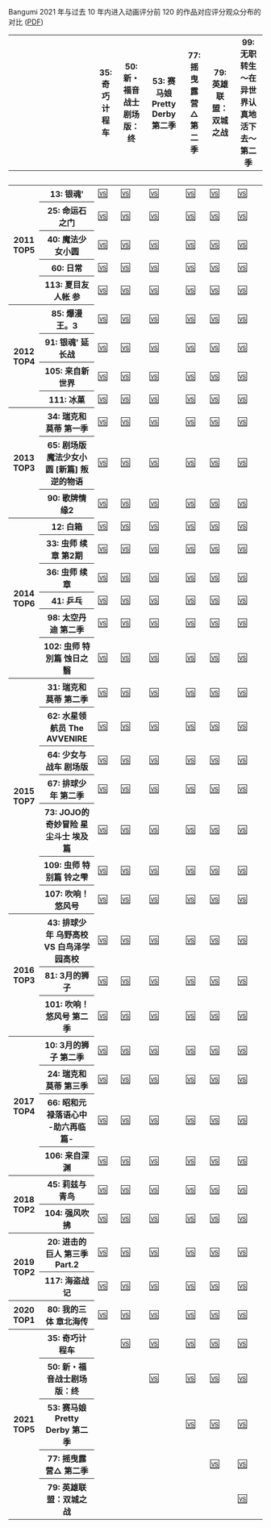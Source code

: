 Bangumi 2021 年与过去 10 年内进入动画评分前 120 的作品对应评分观众分布的对比 ([PDF](2021vs2011~2021.pdf))

<table id="T_f2dbc_">
  <thead>
    <tr>
      <th class="blank" >&nbsp;</th>
      <th class="blank level0" >&nbsp;</th>
      <th class="col_heading level0 col0" >35: 奇巧计程车</th>
      <th class="col_heading level0 col1" >50: 新・福音战士剧场版：终</th>
      <th class="col_heading level0 col2" >53: 赛马娘 Pretty Derby 第二季</th>
      <th class="col_heading level0 col3" >77: 摇曳露营△ 第二季</th>
      <th class="col_heading level0 col4" >79: 英雄联盟：双城之战</th>
      <th class="col_heading level0 col5" >99: 无职转生 ～在异世界认真地活下去～ 第二季</th>
    </tr>
    <tr>
      <th class="index_name level0" ></th>
      <th class="index_name level1" >　</th>
      <th class="blank col0" >&nbsp;</th>
      <th class="blank col1" >&nbsp;</th>
      <th class="blank col2" >&nbsp;</th>
      <th class="blank col3" >&nbsp;</th>
      <th class="blank col4" >&nbsp;</th>
      <th class="blank col5" >&nbsp;</th>
    </tr>
  </thead>
  <tbody>
    <tr>
      <th id="T_f2dbc_level0_row0" class="row_heading level0 row0" rowspan="5">2011 TOP5</th>
      <th id="T_f2dbc_level1_row0" class="row_heading level1 row0" >13: 银魂'</th>
      <td id="T_f2dbc_row0_col0" class="data row0 col0" ><a href='https://bgmtest.github.io/bangumi-ratings-2021/vis/htmls/2021vs2011/2011NO1-035-013-奇巧-vs-银魂.html'>🆚️️</a></td>
      <td id="T_f2dbc_row0_col1" class="data row0 col1" ><a href='https://bgmtest.github.io/bangumi-ratings-2021/vis/htmls/2021vs2011/2011NO1-050-013-新・-vs-银魂.html'>🆚️️</a></td>
      <td id="T_f2dbc_row0_col2" class="data row0 col2" ><a href='https://bgmtest.github.io/bangumi-ratings-2021/vis/htmls/2021vs2011/2011NO1-053-013-赛马-vs-银魂.html'>🆚️️</a></td>
      <td id="T_f2dbc_row0_col3" class="data row0 col3" ><a href='https://bgmtest.github.io/bangumi-ratings-2021/vis/htmls/2021vs2011/2011NO1-077-013-摇曳-vs-银魂.html'>🆚️️</a></td>
      <td id="T_f2dbc_row0_col4" class="data row0 col4" ><a href='https://bgmtest.github.io/bangumi-ratings-2021/vis/htmls/2021vs2011/2011NO1-079-013-英雄-vs-银魂.html'>🆚️️</a></td>
      <td id="T_f2dbc_row0_col5" class="data row0 col5" ><a href='https://bgmtest.github.io/bangumi-ratings-2021/vis/htmls/2021vs2011/2011NO1-099-013-无职-vs-银魂.html'>🆚️️</a></td>
    </tr>
    <tr>
      <th id="T_f2dbc_level1_row1" class="row_heading level1 row1" >25: 命运石之门</th>
      <td id="T_f2dbc_row1_col0" class="data row1 col0" ><a href='https://bgmtest.github.io/bangumi-ratings-2021/vis/htmls/2021vs2011/2011NO2-035-025-奇巧-vs-命运.html'>🆚️️</a></td>
      <td id="T_f2dbc_row1_col1" class="data row1 col1" ><a href='https://bgmtest.github.io/bangumi-ratings-2021/vis/htmls/2021vs2011/2011NO2-050-025-新・-vs-命运.html'>🆚️️</a></td>
      <td id="T_f2dbc_row1_col2" class="data row1 col2" ><a href='https://bgmtest.github.io/bangumi-ratings-2021/vis/htmls/2021vs2011/2011NO2-053-025-赛马-vs-命运.html'>🆚️️</a></td>
      <td id="T_f2dbc_row1_col3" class="data row1 col3" ><a href='https://bgmtest.github.io/bangumi-ratings-2021/vis/htmls/2021vs2011/2011NO2-077-025-摇曳-vs-命运.html'>🆚️️</a></td>
      <td id="T_f2dbc_row1_col4" class="data row1 col4" ><a href='https://bgmtest.github.io/bangumi-ratings-2021/vis/htmls/2021vs2011/2011NO2-079-025-英雄-vs-命运.html'>🆚️️</a></td>
      <td id="T_f2dbc_row1_col5" class="data row1 col5" ><a href='https://bgmtest.github.io/bangumi-ratings-2021/vis/htmls/2021vs2011/2011NO2-099-025-无职-vs-命运.html'>🆚️️</a></td>
    </tr>
    <tr>
      <th id="T_f2dbc_level1_row2" class="row_heading level1 row2" >40: 魔法少女小圆</th>
      <td id="T_f2dbc_row2_col0" class="data row2 col0" ><a href='https://bgmtest.github.io/bangumi-ratings-2021/vis/htmls/2021vs2011/2011NO3-035-040-奇巧-vs-魔法.html'>🆚️️</a></td>
      <td id="T_f2dbc_row2_col1" class="data row2 col1" ><a href='https://bgmtest.github.io/bangumi-ratings-2021/vis/htmls/2021vs2011/2011NO3-050-040-新・-vs-魔法.html'>🆚️️</a></td>
      <td id="T_f2dbc_row2_col2" class="data row2 col2" ><a href='https://bgmtest.github.io/bangumi-ratings-2021/vis/htmls/2021vs2011/2011NO3-053-040-赛马-vs-魔法.html'>🆚️️</a></td>
      <td id="T_f2dbc_row2_col3" class="data row2 col3" ><a href='https://bgmtest.github.io/bangumi-ratings-2021/vis/htmls/2021vs2011/2011NO3-077-040-摇曳-vs-魔法.html'>🆚️️</a></td>
      <td id="T_f2dbc_row2_col4" class="data row2 col4" ><a href='https://bgmtest.github.io/bangumi-ratings-2021/vis/htmls/2021vs2011/2011NO3-079-040-英雄-vs-魔法.html'>🆚️️</a></td>
      <td id="T_f2dbc_row2_col5" class="data row2 col5" ><a href='https://bgmtest.github.io/bangumi-ratings-2021/vis/htmls/2021vs2011/2011NO3-099-040-无职-vs-魔法.html'>🆚️️</a></td>
    </tr>
    <tr>
      <th id="T_f2dbc_level1_row3" class="row_heading level1 row3" >60: 日常</th>
      <td id="T_f2dbc_row3_col0" class="data row3 col0" ><a href='https://bgmtest.github.io/bangumi-ratings-2021/vis/htmls/2021vs2011/2011NO4-035-060-奇巧-vs-日常.html'>🆚️️</a></td>
      <td id="T_f2dbc_row3_col1" class="data row3 col1" ><a href='https://bgmtest.github.io/bangumi-ratings-2021/vis/htmls/2021vs2011/2011NO4-050-060-新・-vs-日常.html'>🆚️️</a></td>
      <td id="T_f2dbc_row3_col2" class="data row3 col2" ><a href='https://bgmtest.github.io/bangumi-ratings-2021/vis/htmls/2021vs2011/2011NO4-053-060-赛马-vs-日常.html'>🆚️️</a></td>
      <td id="T_f2dbc_row3_col3" class="data row3 col3" ><a href='https://bgmtest.github.io/bangumi-ratings-2021/vis/htmls/2021vs2011/2011NO4-077-060-摇曳-vs-日常.html'>🆚️️</a></td>
      <td id="T_f2dbc_row3_col4" class="data row3 col4" ><a href='https://bgmtest.github.io/bangumi-ratings-2021/vis/htmls/2021vs2011/2011NO4-079-060-英雄-vs-日常.html'>🆚️️</a></td>
      <td id="T_f2dbc_row3_col5" class="data row3 col5" ><a href='https://bgmtest.github.io/bangumi-ratings-2021/vis/htmls/2021vs2011/2011NO4-099-060-无职-vs-日常.html'>🆚️️</a></td>
    </tr>
    <tr>
      <th id="T_f2dbc_level1_row4" class="row_heading level1 row4" >113: 夏目友人帐 参</th>
      <td id="T_f2dbc_row4_col0" class="data row4 col0" ><a href='https://bgmtest.github.io/bangumi-ratings-2021/vis/htmls/2021vs2011/2011NO5-035-113-奇巧-vs-夏目.html'>🆚️️</a></td>
      <td id="T_f2dbc_row4_col1" class="data row4 col1" ><a href='https://bgmtest.github.io/bangumi-ratings-2021/vis/htmls/2021vs2011/2011NO5-050-113-新・-vs-夏目.html'>🆚️️</a></td>
      <td id="T_f2dbc_row4_col2" class="data row4 col2" ><a href='https://bgmtest.github.io/bangumi-ratings-2021/vis/htmls/2021vs2011/2011NO5-053-113-赛马-vs-夏目.html'>🆚️️</a></td>
      <td id="T_f2dbc_row4_col3" class="data row4 col3" ><a href='https://bgmtest.github.io/bangumi-ratings-2021/vis/htmls/2021vs2011/2011NO5-077-113-摇曳-vs-夏目.html'>🆚️️</a></td>
      <td id="T_f2dbc_row4_col4" class="data row4 col4" ><a href='https://bgmtest.github.io/bangumi-ratings-2021/vis/htmls/2021vs2011/2011NO5-079-113-英雄-vs-夏目.html'>🆚️️</a></td>
      <td id="T_f2dbc_row4_col5" class="data row4 col5" ><a href='https://bgmtest.github.io/bangumi-ratings-2021/vis/htmls/2021vs2011/2011NO5-099-113-无职-vs-夏目.html'>🆚️️</a></td>
    </tr>
    <tr>
      <th id="T_f2dbc_level0_row5" class="row_heading level0 row5" rowspan="4">2012 TOP4</th>
      <th id="T_f2dbc_level1_row5" class="row_heading level1 row5" >85: 爆漫王。3</th>
      <td id="T_f2dbc_row5_col0" class="data row5 col0" ><a href='https://bgmtest.github.io/bangumi-ratings-2021/vis/htmls/2021vs2012/2012NO1-035-085-奇巧-vs-爆漫.html'>🆚️️</a></td>
      <td id="T_f2dbc_row5_col1" class="data row5 col1" ><a href='https://bgmtest.github.io/bangumi-ratings-2021/vis/htmls/2021vs2012/2012NO1-050-085-新・-vs-爆漫.html'>🆚️️</a></td>
      <td id="T_f2dbc_row5_col2" class="data row5 col2" ><a href='https://bgmtest.github.io/bangumi-ratings-2021/vis/htmls/2021vs2012/2012NO1-053-085-赛马-vs-爆漫.html'>🆚️️</a></td>
      <td id="T_f2dbc_row5_col3" class="data row5 col3" ><a href='https://bgmtest.github.io/bangumi-ratings-2021/vis/htmls/2021vs2012/2012NO1-077-085-摇曳-vs-爆漫.html'>🆚️️</a></td>
      <td id="T_f2dbc_row5_col4" class="data row5 col4" ><a href='https://bgmtest.github.io/bangumi-ratings-2021/vis/htmls/2021vs2012/2012NO1-079-085-英雄-vs-爆漫.html'>🆚️️</a></td>
      <td id="T_f2dbc_row5_col5" class="data row5 col5" ><a href='https://bgmtest.github.io/bangumi-ratings-2021/vis/htmls/2021vs2012/2012NO1-099-085-无职-vs-爆漫.html'>🆚️️</a></td>
    </tr>
    <tr>
      <th id="T_f2dbc_level1_row6" class="row_heading level1 row6" >91: 银魂' 延长战</th>
      <td id="T_f2dbc_row6_col0" class="data row6 col0" ><a href='https://bgmtest.github.io/bangumi-ratings-2021/vis/htmls/2021vs2012/2012NO2-035-091-奇巧-vs-银魂.html'>🆚️️</a></td>
      <td id="T_f2dbc_row6_col1" class="data row6 col1" ><a href='https://bgmtest.github.io/bangumi-ratings-2021/vis/htmls/2021vs2012/2012NO2-050-091-新・-vs-银魂.html'>🆚️️</a></td>
      <td id="T_f2dbc_row6_col2" class="data row6 col2" ><a href='https://bgmtest.github.io/bangumi-ratings-2021/vis/htmls/2021vs2012/2012NO2-053-091-赛马-vs-银魂.html'>🆚️️</a></td>
      <td id="T_f2dbc_row6_col3" class="data row6 col3" ><a href='https://bgmtest.github.io/bangumi-ratings-2021/vis/htmls/2021vs2012/2012NO2-077-091-摇曳-vs-银魂.html'>🆚️️</a></td>
      <td id="T_f2dbc_row6_col4" class="data row6 col4" ><a href='https://bgmtest.github.io/bangumi-ratings-2021/vis/htmls/2021vs2012/2012NO2-079-091-英雄-vs-银魂.html'>🆚️️</a></td>
      <td id="T_f2dbc_row6_col5" class="data row6 col5" ><a href='https://bgmtest.github.io/bangumi-ratings-2021/vis/htmls/2021vs2012/2012NO2-099-091-无职-vs-银魂.html'>🆚️️</a></td>
    </tr>
    <tr>
      <th id="T_f2dbc_level1_row7" class="row_heading level1 row7" >105: 来自新世界</th>
      <td id="T_f2dbc_row7_col0" class="data row7 col0" ><a href='https://bgmtest.github.io/bangumi-ratings-2021/vis/htmls/2021vs2012/2012NO3-035-105-奇巧-vs-来自.html'>🆚️️</a></td>
      <td id="T_f2dbc_row7_col1" class="data row7 col1" ><a href='https://bgmtest.github.io/bangumi-ratings-2021/vis/htmls/2021vs2012/2012NO3-050-105-新・-vs-来自.html'>🆚️️</a></td>
      <td id="T_f2dbc_row7_col2" class="data row7 col2" ><a href='https://bgmtest.github.io/bangumi-ratings-2021/vis/htmls/2021vs2012/2012NO3-053-105-赛马-vs-来自.html'>🆚️️</a></td>
      <td id="T_f2dbc_row7_col3" class="data row7 col3" ><a href='https://bgmtest.github.io/bangumi-ratings-2021/vis/htmls/2021vs2012/2012NO3-077-105-摇曳-vs-来自.html'>🆚️️</a></td>
      <td id="T_f2dbc_row7_col4" class="data row7 col4" ><a href='https://bgmtest.github.io/bangumi-ratings-2021/vis/htmls/2021vs2012/2012NO3-079-105-英雄-vs-来自.html'>🆚️️</a></td>
      <td id="T_f2dbc_row7_col5" class="data row7 col5" ><a href='https://bgmtest.github.io/bangumi-ratings-2021/vis/htmls/2021vs2012/2012NO3-099-105-无职-vs-来自.html'>🆚️️</a></td>
    </tr>
    <tr>
      <th id="T_f2dbc_level1_row8" class="row_heading level1 row8" >111: 冰菓</th>
      <td id="T_f2dbc_row8_col0" class="data row8 col0" ><a href='https://bgmtest.github.io/bangumi-ratings-2021/vis/htmls/2021vs2012/2012NO4-035-111-奇巧-vs-冰菓.html'>🆚️️</a></td>
      <td id="T_f2dbc_row8_col1" class="data row8 col1" ><a href='https://bgmtest.github.io/bangumi-ratings-2021/vis/htmls/2021vs2012/2012NO4-050-111-新・-vs-冰菓.html'>🆚️️</a></td>
      <td id="T_f2dbc_row8_col2" class="data row8 col2" ><a href='https://bgmtest.github.io/bangumi-ratings-2021/vis/htmls/2021vs2012/2012NO4-053-111-赛马-vs-冰菓.html'>🆚️️</a></td>
      <td id="T_f2dbc_row8_col3" class="data row8 col3" ><a href='https://bgmtest.github.io/bangumi-ratings-2021/vis/htmls/2021vs2012/2012NO4-077-111-摇曳-vs-冰菓.html'>🆚️️</a></td>
      <td id="T_f2dbc_row8_col4" class="data row8 col4" ><a href='https://bgmtest.github.io/bangumi-ratings-2021/vis/htmls/2021vs2012/2012NO4-079-111-英雄-vs-冰菓.html'>🆚️️</a></td>
      <td id="T_f2dbc_row8_col5" class="data row8 col5" ><a href='https://bgmtest.github.io/bangumi-ratings-2021/vis/htmls/2021vs2012/2012NO4-099-111-无职-vs-冰菓.html'>🆚️️</a></td>
    </tr>
    <tr>
      <th id="T_f2dbc_level0_row9" class="row_heading level0 row9" rowspan="3">2013 TOP3</th>
      <th id="T_f2dbc_level1_row9" class="row_heading level1 row9" >34: 瑞克和莫蒂 第一季</th>
      <td id="T_f2dbc_row9_col0" class="data row9 col0" ><a href='https://bgmtest.github.io/bangumi-ratings-2021/vis/htmls/2021vs2013/2013NO1-035-034-奇巧-vs-瑞克.html'>🆚️️</a></td>
      <td id="T_f2dbc_row9_col1" class="data row9 col1" ><a href='https://bgmtest.github.io/bangumi-ratings-2021/vis/htmls/2021vs2013/2013NO1-050-034-新・-vs-瑞克.html'>🆚️️</a></td>
      <td id="T_f2dbc_row9_col2" class="data row9 col2" ><a href='https://bgmtest.github.io/bangumi-ratings-2021/vis/htmls/2021vs2013/2013NO1-053-034-赛马-vs-瑞克.html'>🆚️️</a></td>
      <td id="T_f2dbc_row9_col3" class="data row9 col3" ><a href='https://bgmtest.github.io/bangumi-ratings-2021/vis/htmls/2021vs2013/2013NO1-077-034-摇曳-vs-瑞克.html'>🆚️️</a></td>
      <td id="T_f2dbc_row9_col4" class="data row9 col4" ><a href='https://bgmtest.github.io/bangumi-ratings-2021/vis/htmls/2021vs2013/2013NO1-079-034-英雄-vs-瑞克.html'>🆚️️</a></td>
      <td id="T_f2dbc_row9_col5" class="data row9 col5" ><a href='https://bgmtest.github.io/bangumi-ratings-2021/vis/htmls/2021vs2013/2013NO1-099-034-无职-vs-瑞克.html'>🆚️️</a></td>
    </tr>
    <tr>
      <th id="T_f2dbc_level1_row10" class="row_heading level1 row10" >65: 剧场版 魔法少女小圆 [新篇] 叛逆的物语</th>
      <td id="T_f2dbc_row10_col0" class="data row10 col0" ><a href='https://bgmtest.github.io/bangumi-ratings-2021/vis/htmls/2021vs2013/2013NO2-035-065-奇巧-vs-剧场.html'>🆚️️</a></td>
      <td id="T_f2dbc_row10_col1" class="data row10 col1" ><a href='https://bgmtest.github.io/bangumi-ratings-2021/vis/htmls/2021vs2013/2013NO2-050-065-新・-vs-剧场.html'>🆚️️</a></td>
      <td id="T_f2dbc_row10_col2" class="data row10 col2" ><a href='https://bgmtest.github.io/bangumi-ratings-2021/vis/htmls/2021vs2013/2013NO2-053-065-赛马-vs-剧场.html'>🆚️️</a></td>
      <td id="T_f2dbc_row10_col3" class="data row10 col3" ><a href='https://bgmtest.github.io/bangumi-ratings-2021/vis/htmls/2021vs2013/2013NO2-077-065-摇曳-vs-剧场.html'>🆚️️</a></td>
      <td id="T_f2dbc_row10_col4" class="data row10 col4" ><a href='https://bgmtest.github.io/bangumi-ratings-2021/vis/htmls/2021vs2013/2013NO2-079-065-英雄-vs-剧场.html'>🆚️️</a></td>
      <td id="T_f2dbc_row10_col5" class="data row10 col5" ><a href='https://bgmtest.github.io/bangumi-ratings-2021/vis/htmls/2021vs2013/2013NO2-099-065-无职-vs-剧场.html'>🆚️️</a></td>
    </tr>
    <tr>
      <th id="T_f2dbc_level1_row11" class="row_heading level1 row11" >90: 歌牌情缘2</th>
      <td id="T_f2dbc_row11_col0" class="data row11 col0" ><a href='https://bgmtest.github.io/bangumi-ratings-2021/vis/htmls/2021vs2013/2013NO3-035-090-奇巧-vs-歌牌.html'>🆚️️</a></td>
      <td id="T_f2dbc_row11_col1" class="data row11 col1" ><a href='https://bgmtest.github.io/bangumi-ratings-2021/vis/htmls/2021vs2013/2013NO3-050-090-新・-vs-歌牌.html'>🆚️️</a></td>
      <td id="T_f2dbc_row11_col2" class="data row11 col2" ><a href='https://bgmtest.github.io/bangumi-ratings-2021/vis/htmls/2021vs2013/2013NO3-053-090-赛马-vs-歌牌.html'>🆚️️</a></td>
      <td id="T_f2dbc_row11_col3" class="data row11 col3" ><a href='https://bgmtest.github.io/bangumi-ratings-2021/vis/htmls/2021vs2013/2013NO3-077-090-摇曳-vs-歌牌.html'>🆚️️</a></td>
      <td id="T_f2dbc_row11_col4" class="data row11 col4" ><a href='https://bgmtest.github.io/bangumi-ratings-2021/vis/htmls/2021vs2013/2013NO3-079-090-英雄-vs-歌牌.html'>🆚️️</a></td>
      <td id="T_f2dbc_row11_col5" class="data row11 col5" ><a href='https://bgmtest.github.io/bangumi-ratings-2021/vis/htmls/2021vs2013/2013NO3-099-090-无职-vs-歌牌.html'>🆚️️</a></td>
    </tr>
    <tr>
      <th id="T_f2dbc_level0_row12" class="row_heading level0 row12" rowspan="6">2014 TOP6</th>
      <th id="T_f2dbc_level1_row12" class="row_heading level1 row12" >12: 白箱</th>
      <td id="T_f2dbc_row12_col0" class="data row12 col0" ><a href='https://bgmtest.github.io/bangumi-ratings-2021/vis/htmls/2021vs2014/2014NO1-035-012-奇巧-vs-白箱.html'>🆚️️</a></td>
      <td id="T_f2dbc_row12_col1" class="data row12 col1" ><a href='https://bgmtest.github.io/bangumi-ratings-2021/vis/htmls/2021vs2014/2014NO1-050-012-新・-vs-白箱.html'>🆚️️</a></td>
      <td id="T_f2dbc_row12_col2" class="data row12 col2" ><a href='https://bgmtest.github.io/bangumi-ratings-2021/vis/htmls/2021vs2014/2014NO1-053-012-赛马-vs-白箱.html'>🆚️️</a></td>
      <td id="T_f2dbc_row12_col3" class="data row12 col3" ><a href='https://bgmtest.github.io/bangumi-ratings-2021/vis/htmls/2021vs2014/2014NO1-077-012-摇曳-vs-白箱.html'>🆚️️</a></td>
      <td id="T_f2dbc_row12_col4" class="data row12 col4" ><a href='https://bgmtest.github.io/bangumi-ratings-2021/vis/htmls/2021vs2014/2014NO1-079-012-英雄-vs-白箱.html'>🆚️️</a></td>
      <td id="T_f2dbc_row12_col5" class="data row12 col5" ><a href='https://bgmtest.github.io/bangumi-ratings-2021/vis/htmls/2021vs2014/2014NO1-099-012-无职-vs-白箱.html'>🆚️️</a></td>
    </tr>
    <tr>
      <th id="T_f2dbc_level1_row13" class="row_heading level1 row13" >33: 虫师 续章 第2期</th>
      <td id="T_f2dbc_row13_col0" class="data row13 col0" ><a href='https://bgmtest.github.io/bangumi-ratings-2021/vis/htmls/2021vs2014/2014NO2-035-033-奇巧-vs-虫师.html'>🆚️️</a></td>
      <td id="T_f2dbc_row13_col1" class="data row13 col1" ><a href='https://bgmtest.github.io/bangumi-ratings-2021/vis/htmls/2021vs2014/2014NO2-050-033-新・-vs-虫师.html'>🆚️️</a></td>
      <td id="T_f2dbc_row13_col2" class="data row13 col2" ><a href='https://bgmtest.github.io/bangumi-ratings-2021/vis/htmls/2021vs2014/2014NO2-053-033-赛马-vs-虫师.html'>🆚️️</a></td>
      <td id="T_f2dbc_row13_col3" class="data row13 col3" ><a href='https://bgmtest.github.io/bangumi-ratings-2021/vis/htmls/2021vs2014/2014NO2-077-033-摇曳-vs-虫师.html'>🆚️️</a></td>
      <td id="T_f2dbc_row13_col4" class="data row13 col4" ><a href='https://bgmtest.github.io/bangumi-ratings-2021/vis/htmls/2021vs2014/2014NO2-079-033-英雄-vs-虫师.html'>🆚️️</a></td>
      <td id="T_f2dbc_row13_col5" class="data row13 col5" ><a href='https://bgmtest.github.io/bangumi-ratings-2021/vis/htmls/2021vs2014/2014NO2-099-033-无职-vs-虫师.html'>🆚️️</a></td>
    </tr>
    <tr>
      <th id="T_f2dbc_level1_row14" class="row_heading level1 row14" >36: 虫师 续章</th>
      <td id="T_f2dbc_row14_col0" class="data row14 col0" ><a href='https://bgmtest.github.io/bangumi-ratings-2021/vis/htmls/2021vs2014/2014NO3-035-036-奇巧-vs-虫师.html'>🆚️️</a></td>
      <td id="T_f2dbc_row14_col1" class="data row14 col1" ><a href='https://bgmtest.github.io/bangumi-ratings-2021/vis/htmls/2021vs2014/2014NO3-050-036-新・-vs-虫师.html'>🆚️️</a></td>
      <td id="T_f2dbc_row14_col2" class="data row14 col2" ><a href='https://bgmtest.github.io/bangumi-ratings-2021/vis/htmls/2021vs2014/2014NO3-053-036-赛马-vs-虫师.html'>🆚️️</a></td>
      <td id="T_f2dbc_row14_col3" class="data row14 col3" ><a href='https://bgmtest.github.io/bangumi-ratings-2021/vis/htmls/2021vs2014/2014NO3-077-036-摇曳-vs-虫师.html'>🆚️️</a></td>
      <td id="T_f2dbc_row14_col4" class="data row14 col4" ><a href='https://bgmtest.github.io/bangumi-ratings-2021/vis/htmls/2021vs2014/2014NO3-079-036-英雄-vs-虫师.html'>🆚️️</a></td>
      <td id="T_f2dbc_row14_col5" class="data row14 col5" ><a href='https://bgmtest.github.io/bangumi-ratings-2021/vis/htmls/2021vs2014/2014NO3-099-036-无职-vs-虫师.html'>🆚️️</a></td>
    </tr>
    <tr>
      <th id="T_f2dbc_level1_row15" class="row_heading level1 row15" >41: 乒乓</th>
      <td id="T_f2dbc_row15_col0" class="data row15 col0" ><a href='https://bgmtest.github.io/bangumi-ratings-2021/vis/htmls/2021vs2014/2014NO4-035-041-奇巧-vs-乒乓.html'>🆚️️</a></td>
      <td id="T_f2dbc_row15_col1" class="data row15 col1" ><a href='https://bgmtest.github.io/bangumi-ratings-2021/vis/htmls/2021vs2014/2014NO4-050-041-新・-vs-乒乓.html'>🆚️️</a></td>
      <td id="T_f2dbc_row15_col2" class="data row15 col2" ><a href='https://bgmtest.github.io/bangumi-ratings-2021/vis/htmls/2021vs2014/2014NO4-053-041-赛马-vs-乒乓.html'>🆚️️</a></td>
      <td id="T_f2dbc_row15_col3" class="data row15 col3" ><a href='https://bgmtest.github.io/bangumi-ratings-2021/vis/htmls/2021vs2014/2014NO4-077-041-摇曳-vs-乒乓.html'>🆚️️</a></td>
      <td id="T_f2dbc_row15_col4" class="data row15 col4" ><a href='https://bgmtest.github.io/bangumi-ratings-2021/vis/htmls/2021vs2014/2014NO4-079-041-英雄-vs-乒乓.html'>🆚️️</a></td>
      <td id="T_f2dbc_row15_col5" class="data row15 col5" ><a href='https://bgmtest.github.io/bangumi-ratings-2021/vis/htmls/2021vs2014/2014NO4-099-041-无职-vs-乒乓.html'>🆚️️</a></td>
    </tr>
    <tr>
      <th id="T_f2dbc_level1_row16" class="row_heading level1 row16" >98: 太空丹迪 第二季</th>
      <td id="T_f2dbc_row16_col0" class="data row16 col0" ><a href='https://bgmtest.github.io/bangumi-ratings-2021/vis/htmls/2021vs2014/2014NO5-035-098-奇巧-vs-太空.html'>🆚️️</a></td>
      <td id="T_f2dbc_row16_col1" class="data row16 col1" ><a href='https://bgmtest.github.io/bangumi-ratings-2021/vis/htmls/2021vs2014/2014NO5-050-098-新・-vs-太空.html'>🆚️️</a></td>
      <td id="T_f2dbc_row16_col2" class="data row16 col2" ><a href='https://bgmtest.github.io/bangumi-ratings-2021/vis/htmls/2021vs2014/2014NO5-053-098-赛马-vs-太空.html'>🆚️️</a></td>
      <td id="T_f2dbc_row16_col3" class="data row16 col3" ><a href='https://bgmtest.github.io/bangumi-ratings-2021/vis/htmls/2021vs2014/2014NO5-077-098-摇曳-vs-太空.html'>🆚️️</a></td>
      <td id="T_f2dbc_row16_col4" class="data row16 col4" ><a href='https://bgmtest.github.io/bangumi-ratings-2021/vis/htmls/2021vs2014/2014NO5-079-098-英雄-vs-太空.html'>🆚️️</a></td>
      <td id="T_f2dbc_row16_col5" class="data row16 col5" ><a href='https://bgmtest.github.io/bangumi-ratings-2021/vis/htmls/2021vs2014/2014NO5-099-098-无职-vs-太空.html'>🆚️️</a></td>
    </tr>
    <tr>
      <th id="T_f2dbc_level1_row17" class="row_heading level1 row17" >102: 虫师 特別篇 蚀日之翳</th>
      <td id="T_f2dbc_row17_col0" class="data row17 col0" ><a href='https://bgmtest.github.io/bangumi-ratings-2021/vis/htmls/2021vs2014/2014NO6-035-102-奇巧-vs-虫师.html'>🆚️️</a></td>
      <td id="T_f2dbc_row17_col1" class="data row17 col1" ><a href='https://bgmtest.github.io/bangumi-ratings-2021/vis/htmls/2021vs2014/2014NO6-050-102-新・-vs-虫师.html'>🆚️️</a></td>
      <td id="T_f2dbc_row17_col2" class="data row17 col2" ><a href='https://bgmtest.github.io/bangumi-ratings-2021/vis/htmls/2021vs2014/2014NO6-053-102-赛马-vs-虫师.html'>🆚️️</a></td>
      <td id="T_f2dbc_row17_col3" class="data row17 col3" ><a href='https://bgmtest.github.io/bangumi-ratings-2021/vis/htmls/2021vs2014/2014NO6-077-102-摇曳-vs-虫师.html'>🆚️️</a></td>
      <td id="T_f2dbc_row17_col4" class="data row17 col4" ><a href='https://bgmtest.github.io/bangumi-ratings-2021/vis/htmls/2021vs2014/2014NO6-079-102-英雄-vs-虫师.html'>🆚️️</a></td>
      <td id="T_f2dbc_row17_col5" class="data row17 col5" ><a href='https://bgmtest.github.io/bangumi-ratings-2021/vis/htmls/2021vs2014/2014NO6-099-102-无职-vs-虫师.html'>🆚️️</a></td>
    </tr>
    <tr>
      <th id="T_f2dbc_level0_row18" class="row_heading level0 row18" rowspan="7">2015 TOP7</th>
      <th id="T_f2dbc_level1_row18" class="row_heading level1 row18" >31: 瑞克和莫蒂 第二季</th>
      <td id="T_f2dbc_row18_col0" class="data row18 col0" ><a href='https://bgmtest.github.io/bangumi-ratings-2021/vis/htmls/2021vs2015/2015NO1-035-031-奇巧-vs-瑞克.html'>🆚️️</a></td>
      <td id="T_f2dbc_row18_col1" class="data row18 col1" ><a href='https://bgmtest.github.io/bangumi-ratings-2021/vis/htmls/2021vs2015/2015NO1-050-031-新・-vs-瑞克.html'>🆚️️</a></td>
      <td id="T_f2dbc_row18_col2" class="data row18 col2" ><a href='https://bgmtest.github.io/bangumi-ratings-2021/vis/htmls/2021vs2015/2015NO1-053-031-赛马-vs-瑞克.html'>🆚️️</a></td>
      <td id="T_f2dbc_row18_col3" class="data row18 col3" ><a href='https://bgmtest.github.io/bangumi-ratings-2021/vis/htmls/2021vs2015/2015NO1-077-031-摇曳-vs-瑞克.html'>🆚️️</a></td>
      <td id="T_f2dbc_row18_col4" class="data row18 col4" ><a href='https://bgmtest.github.io/bangumi-ratings-2021/vis/htmls/2021vs2015/2015NO1-079-031-英雄-vs-瑞克.html'>🆚️️</a></td>
      <td id="T_f2dbc_row18_col5" class="data row18 col5" ><a href='https://bgmtest.github.io/bangumi-ratings-2021/vis/htmls/2021vs2015/2015NO1-099-031-无职-vs-瑞克.html'>🆚️️</a></td>
    </tr>
    <tr>
      <th id="T_f2dbc_level1_row19" class="row_heading level1 row19" >62: 水星领航员 The AVVENIRE</th>
      <td id="T_f2dbc_row19_col0" class="data row19 col0" ><a href='https://bgmtest.github.io/bangumi-ratings-2021/vis/htmls/2021vs2015/2015NO2-035-062-奇巧-vs-水星.html'>🆚️️</a></td>
      <td id="T_f2dbc_row19_col1" class="data row19 col1" ><a href='https://bgmtest.github.io/bangumi-ratings-2021/vis/htmls/2021vs2015/2015NO2-050-062-新・-vs-水星.html'>🆚️️</a></td>
      <td id="T_f2dbc_row19_col2" class="data row19 col2" ><a href='https://bgmtest.github.io/bangumi-ratings-2021/vis/htmls/2021vs2015/2015NO2-053-062-赛马-vs-水星.html'>🆚️️</a></td>
      <td id="T_f2dbc_row19_col3" class="data row19 col3" ><a href='https://bgmtest.github.io/bangumi-ratings-2021/vis/htmls/2021vs2015/2015NO2-077-062-摇曳-vs-水星.html'>🆚️️</a></td>
      <td id="T_f2dbc_row19_col4" class="data row19 col4" ><a href='https://bgmtest.github.io/bangumi-ratings-2021/vis/htmls/2021vs2015/2015NO2-079-062-英雄-vs-水星.html'>🆚️️</a></td>
      <td id="T_f2dbc_row19_col5" class="data row19 col5" ><a href='https://bgmtest.github.io/bangumi-ratings-2021/vis/htmls/2021vs2015/2015NO2-099-062-无职-vs-水星.html'>🆚️️</a></td>
    </tr>
    <tr>
      <th id="T_f2dbc_level1_row20" class="row_heading level1 row20" >64: 少女与战车 剧场版</th>
      <td id="T_f2dbc_row20_col0" class="data row20 col0" ><a href='https://bgmtest.github.io/bangumi-ratings-2021/vis/htmls/2021vs2015/2015NO3-035-064-奇巧-vs-少女.html'>🆚️️</a></td>
      <td id="T_f2dbc_row20_col1" class="data row20 col1" ><a href='https://bgmtest.github.io/bangumi-ratings-2021/vis/htmls/2021vs2015/2015NO3-050-064-新・-vs-少女.html'>🆚️️</a></td>
      <td id="T_f2dbc_row20_col2" class="data row20 col2" ><a href='https://bgmtest.github.io/bangumi-ratings-2021/vis/htmls/2021vs2015/2015NO3-053-064-赛马-vs-少女.html'>🆚️️</a></td>
      <td id="T_f2dbc_row20_col3" class="data row20 col3" ><a href='https://bgmtest.github.io/bangumi-ratings-2021/vis/htmls/2021vs2015/2015NO3-077-064-摇曳-vs-少女.html'>🆚️️</a></td>
      <td id="T_f2dbc_row20_col4" class="data row20 col4" ><a href='https://bgmtest.github.io/bangumi-ratings-2021/vis/htmls/2021vs2015/2015NO3-079-064-英雄-vs-少女.html'>🆚️️</a></td>
      <td id="T_f2dbc_row20_col5" class="data row20 col5" ><a href='https://bgmtest.github.io/bangumi-ratings-2021/vis/htmls/2021vs2015/2015NO3-099-064-无职-vs-少女.html'>🆚️️</a></td>
    </tr>
    <tr>
      <th id="T_f2dbc_level1_row21" class="row_heading level1 row21" >67: 排球少年 第二季</th>
      <td id="T_f2dbc_row21_col0" class="data row21 col0" ><a href='https://bgmtest.github.io/bangumi-ratings-2021/vis/htmls/2021vs2015/2015NO4-035-067-奇巧-vs-排球.html'>🆚️️</a></td>
      <td id="T_f2dbc_row21_col1" class="data row21 col1" ><a href='https://bgmtest.github.io/bangumi-ratings-2021/vis/htmls/2021vs2015/2015NO4-050-067-新・-vs-排球.html'>🆚️️</a></td>
      <td id="T_f2dbc_row21_col2" class="data row21 col2" ><a href='https://bgmtest.github.io/bangumi-ratings-2021/vis/htmls/2021vs2015/2015NO4-053-067-赛马-vs-排球.html'>🆚️️</a></td>
      <td id="T_f2dbc_row21_col3" class="data row21 col3" ><a href='https://bgmtest.github.io/bangumi-ratings-2021/vis/htmls/2021vs2015/2015NO4-077-067-摇曳-vs-排球.html'>🆚️️</a></td>
      <td id="T_f2dbc_row21_col4" class="data row21 col4" ><a href='https://bgmtest.github.io/bangumi-ratings-2021/vis/htmls/2021vs2015/2015NO4-079-067-英雄-vs-排球.html'>🆚️️</a></td>
      <td id="T_f2dbc_row21_col5" class="data row21 col5" ><a href='https://bgmtest.github.io/bangumi-ratings-2021/vis/htmls/2021vs2015/2015NO4-099-067-无职-vs-排球.html'>🆚️️</a></td>
    </tr>
    <tr>
      <th id="T_f2dbc_level1_row22" class="row_heading level1 row22" >73: JOJO的奇妙冒险 星尘斗士 埃及篇</th>
      <td id="T_f2dbc_row22_col0" class="data row22 col0" ><a href='https://bgmtest.github.io/bangumi-ratings-2021/vis/htmls/2021vs2015/2015NO5-035-073-奇巧-vs-JO.html'>🆚️️</a></td>
      <td id="T_f2dbc_row22_col1" class="data row22 col1" ><a href='https://bgmtest.github.io/bangumi-ratings-2021/vis/htmls/2021vs2015/2015NO5-050-073-新・-vs-JO.html'>🆚️️</a></td>
      <td id="T_f2dbc_row22_col2" class="data row22 col2" ><a href='https://bgmtest.github.io/bangumi-ratings-2021/vis/htmls/2021vs2015/2015NO5-053-073-赛马-vs-JO.html'>🆚️️</a></td>
      <td id="T_f2dbc_row22_col3" class="data row22 col3" ><a href='https://bgmtest.github.io/bangumi-ratings-2021/vis/htmls/2021vs2015/2015NO5-077-073-摇曳-vs-JO.html'>🆚️️</a></td>
      <td id="T_f2dbc_row22_col4" class="data row22 col4" ><a href='https://bgmtest.github.io/bangumi-ratings-2021/vis/htmls/2021vs2015/2015NO5-079-073-英雄-vs-JO.html'>🆚️️</a></td>
      <td id="T_f2dbc_row22_col5" class="data row22 col5" ><a href='https://bgmtest.github.io/bangumi-ratings-2021/vis/htmls/2021vs2015/2015NO5-099-073-无职-vs-JO.html'>🆚️️</a></td>
    </tr>
    <tr>
      <th id="T_f2dbc_level1_row23" class="row_heading level1 row23" >109: 虫师 特别篇 铃之雫</th>
      <td id="T_f2dbc_row23_col0" class="data row23 col0" ><a href='https://bgmtest.github.io/bangumi-ratings-2021/vis/htmls/2021vs2015/2015NO6-035-109-奇巧-vs-虫师.html'>🆚️️</a></td>
      <td id="T_f2dbc_row23_col1" class="data row23 col1" ><a href='https://bgmtest.github.io/bangumi-ratings-2021/vis/htmls/2021vs2015/2015NO6-050-109-新・-vs-虫师.html'>🆚️️</a></td>
      <td id="T_f2dbc_row23_col2" class="data row23 col2" ><a href='https://bgmtest.github.io/bangumi-ratings-2021/vis/htmls/2021vs2015/2015NO6-053-109-赛马-vs-虫师.html'>🆚️️</a></td>
      <td id="T_f2dbc_row23_col3" class="data row23 col3" ><a href='https://bgmtest.github.io/bangumi-ratings-2021/vis/htmls/2021vs2015/2015NO6-077-109-摇曳-vs-虫师.html'>🆚️️</a></td>
      <td id="T_f2dbc_row23_col4" class="data row23 col4" ><a href='https://bgmtest.github.io/bangumi-ratings-2021/vis/htmls/2021vs2015/2015NO6-079-109-英雄-vs-虫师.html'>🆚️️</a></td>
      <td id="T_f2dbc_row23_col5" class="data row23 col5" ><a href='https://bgmtest.github.io/bangumi-ratings-2021/vis/htmls/2021vs2015/2015NO6-099-109-无职-vs-虫师.html'>🆚️️</a></td>
    </tr>
    <tr>
      <th id="T_f2dbc_level1_row24" class="row_heading level1 row24" >107: 吹响！悠风号</th>
      <td id="T_f2dbc_row24_col0" class="data row24 col0" ><a href='https://bgmtest.github.io/bangumi-ratings-2021/vis/htmls/2021vs2015/2015NO7-035-107-奇巧-vs-吹响.html'>🆚️️</a></td>
      <td id="T_f2dbc_row24_col1" class="data row24 col1" ><a href='https://bgmtest.github.io/bangumi-ratings-2021/vis/htmls/2021vs2015/2015NO7-050-107-新・-vs-吹响.html'>🆚️️</a></td>
      <td id="T_f2dbc_row24_col2" class="data row24 col2" ><a href='https://bgmtest.github.io/bangumi-ratings-2021/vis/htmls/2021vs2015/2015NO7-053-107-赛马-vs-吹响.html'>🆚️️</a></td>
      <td id="T_f2dbc_row24_col3" class="data row24 col3" ><a href='https://bgmtest.github.io/bangumi-ratings-2021/vis/htmls/2021vs2015/2015NO7-077-107-摇曳-vs-吹响.html'>🆚️️</a></td>
      <td id="T_f2dbc_row24_col4" class="data row24 col4" ><a href='https://bgmtest.github.io/bangumi-ratings-2021/vis/htmls/2021vs2015/2015NO7-079-107-英雄-vs-吹响.html'>🆚️️</a></td>
      <td id="T_f2dbc_row24_col5" class="data row24 col5" ><a href='https://bgmtest.github.io/bangumi-ratings-2021/vis/htmls/2021vs2015/2015NO7-099-107-无职-vs-吹响.html'>🆚️️</a></td>
    </tr>
    <tr>
      <th id="T_f2dbc_level0_row25" class="row_heading level0 row25" rowspan="3">2016 TOP3</th>
      <th id="T_f2dbc_level1_row25" class="row_heading level1 row25" >43: 排球少年 乌野高校 VS 白鸟泽学园高校</th>
      <td id="T_f2dbc_row25_col0" class="data row25 col0" ><a href='https://bgmtest.github.io/bangumi-ratings-2021/vis/htmls/2021vs2016/2016NO1-035-043-奇巧-vs-排球.html'>🆚️️</a></td>
      <td id="T_f2dbc_row25_col1" class="data row25 col1" ><a href='https://bgmtest.github.io/bangumi-ratings-2021/vis/htmls/2021vs2016/2016NO1-050-043-新・-vs-排球.html'>🆚️️</a></td>
      <td id="T_f2dbc_row25_col2" class="data row25 col2" ><a href='https://bgmtest.github.io/bangumi-ratings-2021/vis/htmls/2021vs2016/2016NO1-053-043-赛马-vs-排球.html'>🆚️️</a></td>
      <td id="T_f2dbc_row25_col3" class="data row25 col3" ><a href='https://bgmtest.github.io/bangumi-ratings-2021/vis/htmls/2021vs2016/2016NO1-077-043-摇曳-vs-排球.html'>🆚️️</a></td>
      <td id="T_f2dbc_row25_col4" class="data row25 col4" ><a href='https://bgmtest.github.io/bangumi-ratings-2021/vis/htmls/2021vs2016/2016NO1-079-043-英雄-vs-排球.html'>🆚️️</a></td>
      <td id="T_f2dbc_row25_col5" class="data row25 col5" ><a href='https://bgmtest.github.io/bangumi-ratings-2021/vis/htmls/2021vs2016/2016NO1-099-043-无职-vs-排球.html'>🆚️️</a></td>
    </tr>
    <tr>
      <th id="T_f2dbc_level1_row26" class="row_heading level1 row26" >81: 3月的狮子</th>
      <td id="T_f2dbc_row26_col0" class="data row26 col0" ><a href='https://bgmtest.github.io/bangumi-ratings-2021/vis/htmls/2021vs2016/2016NO2-035-081-奇巧-vs-3月.html'>🆚️️</a></td>
      <td id="T_f2dbc_row26_col1" class="data row26 col1" ><a href='https://bgmtest.github.io/bangumi-ratings-2021/vis/htmls/2021vs2016/2016NO2-050-081-新・-vs-3月.html'>🆚️️</a></td>
      <td id="T_f2dbc_row26_col2" class="data row26 col2" ><a href='https://bgmtest.github.io/bangumi-ratings-2021/vis/htmls/2021vs2016/2016NO2-053-081-赛马-vs-3月.html'>🆚️️</a></td>
      <td id="T_f2dbc_row26_col3" class="data row26 col3" ><a href='https://bgmtest.github.io/bangumi-ratings-2021/vis/htmls/2021vs2016/2016NO2-077-081-摇曳-vs-3月.html'>🆚️️</a></td>
      <td id="T_f2dbc_row26_col4" class="data row26 col4" ><a href='https://bgmtest.github.io/bangumi-ratings-2021/vis/htmls/2021vs2016/2016NO2-079-081-英雄-vs-3月.html'>🆚️️</a></td>
      <td id="T_f2dbc_row26_col5" class="data row26 col5" ><a href='https://bgmtest.github.io/bangumi-ratings-2021/vis/htmls/2021vs2016/2016NO2-099-081-无职-vs-3月.html'>🆚️️</a></td>
    </tr>
    <tr>
      <th id="T_f2dbc_level1_row27" class="row_heading level1 row27" >101: 吹响！悠风号 第二季</th>
      <td id="T_f2dbc_row27_col0" class="data row27 col0" ><a href='https://bgmtest.github.io/bangumi-ratings-2021/vis/htmls/2021vs2016/2016NO3-035-101-奇巧-vs-吹响.html'>🆚️️</a></td>
      <td id="T_f2dbc_row27_col1" class="data row27 col1" ><a href='https://bgmtest.github.io/bangumi-ratings-2021/vis/htmls/2021vs2016/2016NO3-050-101-新・-vs-吹响.html'>🆚️️</a></td>
      <td id="T_f2dbc_row27_col2" class="data row27 col2" ><a href='https://bgmtest.github.io/bangumi-ratings-2021/vis/htmls/2021vs2016/2016NO3-053-101-赛马-vs-吹响.html'>🆚️️</a></td>
      <td id="T_f2dbc_row27_col3" class="data row27 col3" ><a href='https://bgmtest.github.io/bangumi-ratings-2021/vis/htmls/2021vs2016/2016NO3-077-101-摇曳-vs-吹响.html'>🆚️️</a></td>
      <td id="T_f2dbc_row27_col4" class="data row27 col4" ><a href='https://bgmtest.github.io/bangumi-ratings-2021/vis/htmls/2021vs2016/2016NO3-079-101-英雄-vs-吹响.html'>🆚️️</a></td>
      <td id="T_f2dbc_row27_col5" class="data row27 col5" ><a href='https://bgmtest.github.io/bangumi-ratings-2021/vis/htmls/2021vs2016/2016NO3-099-101-无职-vs-吹响.html'>🆚️️</a></td>
    </tr>
    <tr>
      <th id="T_f2dbc_level0_row28" class="row_heading level0 row28" rowspan="4">2017 TOP4</th>
      <th id="T_f2dbc_level1_row28" class="row_heading level1 row28" >10: 3月的狮子 第二季</th>
      <td id="T_f2dbc_row28_col0" class="data row28 col0" ><a href='https://bgmtest.github.io/bangumi-ratings-2021/vis/htmls/2021vs2017/2017NO1-035-010-奇巧-vs-3月.html'>🆚️️</a></td>
      <td id="T_f2dbc_row28_col1" class="data row28 col1" ><a href='https://bgmtest.github.io/bangumi-ratings-2021/vis/htmls/2021vs2017/2017NO1-050-010-新・-vs-3月.html'>🆚️️</a></td>
      <td id="T_f2dbc_row28_col2" class="data row28 col2" ><a href='https://bgmtest.github.io/bangumi-ratings-2021/vis/htmls/2021vs2017/2017NO1-053-010-赛马-vs-3月.html'>🆚️️</a></td>
      <td id="T_f2dbc_row28_col3" class="data row28 col3" ><a href='https://bgmtest.github.io/bangumi-ratings-2021/vis/htmls/2021vs2017/2017NO1-077-010-摇曳-vs-3月.html'>🆚️️</a></td>
      <td id="T_f2dbc_row28_col4" class="data row28 col4" ><a href='https://bgmtest.github.io/bangumi-ratings-2021/vis/htmls/2021vs2017/2017NO1-079-010-英雄-vs-3月.html'>🆚️️</a></td>
      <td id="T_f2dbc_row28_col5" class="data row28 col5" ><a href='https://bgmtest.github.io/bangumi-ratings-2021/vis/htmls/2021vs2017/2017NO1-099-010-无职-vs-3月.html'>🆚️️</a></td>
    </tr>
    <tr>
      <th id="T_f2dbc_level1_row29" class="row_heading level1 row29" >24: 瑞克和莫蒂 第三季</th>
      <td id="T_f2dbc_row29_col0" class="data row29 col0" ><a href='https://bgmtest.github.io/bangumi-ratings-2021/vis/htmls/2021vs2017/2017NO2-035-024-奇巧-vs-瑞克.html'>🆚️️</a></td>
      <td id="T_f2dbc_row29_col1" class="data row29 col1" ><a href='https://bgmtest.github.io/bangumi-ratings-2021/vis/htmls/2021vs2017/2017NO2-050-024-新・-vs-瑞克.html'>🆚️️</a></td>
      <td id="T_f2dbc_row29_col2" class="data row29 col2" ><a href='https://bgmtest.github.io/bangumi-ratings-2021/vis/htmls/2021vs2017/2017NO2-053-024-赛马-vs-瑞克.html'>🆚️️</a></td>
      <td id="T_f2dbc_row29_col3" class="data row29 col3" ><a href='https://bgmtest.github.io/bangumi-ratings-2021/vis/htmls/2021vs2017/2017NO2-077-024-摇曳-vs-瑞克.html'>🆚️️</a></td>
      <td id="T_f2dbc_row29_col4" class="data row29 col4" ><a href='https://bgmtest.github.io/bangumi-ratings-2021/vis/htmls/2021vs2017/2017NO2-079-024-英雄-vs-瑞克.html'>🆚️️</a></td>
      <td id="T_f2dbc_row29_col5" class="data row29 col5" ><a href='https://bgmtest.github.io/bangumi-ratings-2021/vis/htmls/2021vs2017/2017NO2-099-024-无职-vs-瑞克.html'>🆚️️</a></td>
    </tr>
    <tr>
      <th id="T_f2dbc_level1_row30" class="row_heading level1 row30" >66: 昭和元禄落语心中 -助六再临篇-</th>
      <td id="T_f2dbc_row30_col0" class="data row30 col0" ><a href='https://bgmtest.github.io/bangumi-ratings-2021/vis/htmls/2021vs2017/2017NO3-035-066-奇巧-vs-昭和.html'>🆚️️</a></td>
      <td id="T_f2dbc_row30_col1" class="data row30 col1" ><a href='https://bgmtest.github.io/bangumi-ratings-2021/vis/htmls/2021vs2017/2017NO3-050-066-新・-vs-昭和.html'>🆚️️</a></td>
      <td id="T_f2dbc_row30_col2" class="data row30 col2" ><a href='https://bgmtest.github.io/bangumi-ratings-2021/vis/htmls/2021vs2017/2017NO3-053-066-赛马-vs-昭和.html'>🆚️️</a></td>
      <td id="T_f2dbc_row30_col3" class="data row30 col3" ><a href='https://bgmtest.github.io/bangumi-ratings-2021/vis/htmls/2021vs2017/2017NO3-077-066-摇曳-vs-昭和.html'>🆚️️</a></td>
      <td id="T_f2dbc_row30_col4" class="data row30 col4" ><a href='https://bgmtest.github.io/bangumi-ratings-2021/vis/htmls/2021vs2017/2017NO3-079-066-英雄-vs-昭和.html'>🆚️️</a></td>
      <td id="T_f2dbc_row30_col5" class="data row30 col5" ><a href='https://bgmtest.github.io/bangumi-ratings-2021/vis/htmls/2021vs2017/2017NO3-099-066-无职-vs-昭和.html'>🆚️️</a></td>
    </tr>
    <tr>
      <th id="T_f2dbc_level1_row31" class="row_heading level1 row31" >106: 来自深渊</th>
      <td id="T_f2dbc_row31_col0" class="data row31 col0" ><a href='https://bgmtest.github.io/bangumi-ratings-2021/vis/htmls/2021vs2017/2017NO4-035-106-奇巧-vs-来自.html'>🆚️️</a></td>
      <td id="T_f2dbc_row31_col1" class="data row31 col1" ><a href='https://bgmtest.github.io/bangumi-ratings-2021/vis/htmls/2021vs2017/2017NO4-050-106-新・-vs-来自.html'>🆚️️</a></td>
      <td id="T_f2dbc_row31_col2" class="data row31 col2" ><a href='https://bgmtest.github.io/bangumi-ratings-2021/vis/htmls/2021vs2017/2017NO4-053-106-赛马-vs-来自.html'>🆚️️</a></td>
      <td id="T_f2dbc_row31_col3" class="data row31 col3" ><a href='https://bgmtest.github.io/bangumi-ratings-2021/vis/htmls/2021vs2017/2017NO4-077-106-摇曳-vs-来自.html'>🆚️️</a></td>
      <td id="T_f2dbc_row31_col4" class="data row31 col4" ><a href='https://bgmtest.github.io/bangumi-ratings-2021/vis/htmls/2021vs2017/2017NO4-079-106-英雄-vs-来自.html'>🆚️️</a></td>
      <td id="T_f2dbc_row31_col5" class="data row31 col5" ><a href='https://bgmtest.github.io/bangumi-ratings-2021/vis/htmls/2021vs2017/2017NO4-099-106-无职-vs-来自.html'>🆚️️</a></td>
    </tr>
    <tr>
      <th id="T_f2dbc_level0_row32" class="row_heading level0 row32" rowspan="2">2018 TOP2</th>
      <th id="T_f2dbc_level1_row32" class="row_heading level1 row32" >45: 莉兹与青鸟</th>
      <td id="T_f2dbc_row32_col0" class="data row32 col0" ><a href='https://bgmtest.github.io/bangumi-ratings-2021/vis/htmls/2021vs2018/2018NO1-035-045-奇巧-vs-莉兹.html'>🆚️️</a></td>
      <td id="T_f2dbc_row32_col1" class="data row32 col1" ><a href='https://bgmtest.github.io/bangumi-ratings-2021/vis/htmls/2021vs2018/2018NO1-050-045-新・-vs-莉兹.html'>🆚️️</a></td>
      <td id="T_f2dbc_row32_col2" class="data row32 col2" ><a href='https://bgmtest.github.io/bangumi-ratings-2021/vis/htmls/2021vs2018/2018NO1-053-045-赛马-vs-莉兹.html'>🆚️️</a></td>
      <td id="T_f2dbc_row32_col3" class="data row32 col3" ><a href='https://bgmtest.github.io/bangumi-ratings-2021/vis/htmls/2021vs2018/2018NO1-077-045-摇曳-vs-莉兹.html'>🆚️️</a></td>
      <td id="T_f2dbc_row32_col4" class="data row32 col4" ><a href='https://bgmtest.github.io/bangumi-ratings-2021/vis/htmls/2021vs2018/2018NO1-079-045-英雄-vs-莉兹.html'>🆚️️</a></td>
      <td id="T_f2dbc_row32_col5" class="data row32 col5" ><a href='https://bgmtest.github.io/bangumi-ratings-2021/vis/htmls/2021vs2018/2018NO1-099-045-无职-vs-莉兹.html'>🆚️️</a></td>
    </tr>
    <tr>
      <th id="T_f2dbc_level1_row33" class="row_heading level1 row33" >104: 强风吹拂</th>
      <td id="T_f2dbc_row33_col0" class="data row33 col0" ><a href='https://bgmtest.github.io/bangumi-ratings-2021/vis/htmls/2021vs2018/2018NO2-035-104-奇巧-vs-强风.html'>🆚️️</a></td>
      <td id="T_f2dbc_row33_col1" class="data row33 col1" ><a href='https://bgmtest.github.io/bangumi-ratings-2021/vis/htmls/2021vs2018/2018NO2-050-104-新・-vs-强风.html'>🆚️️</a></td>
      <td id="T_f2dbc_row33_col2" class="data row33 col2" ><a href='https://bgmtest.github.io/bangumi-ratings-2021/vis/htmls/2021vs2018/2018NO2-053-104-赛马-vs-强风.html'>🆚️️</a></td>
      <td id="T_f2dbc_row33_col3" class="data row33 col3" ><a href='https://bgmtest.github.io/bangumi-ratings-2021/vis/htmls/2021vs2018/2018NO2-077-104-摇曳-vs-强风.html'>🆚️️</a></td>
      <td id="T_f2dbc_row33_col4" class="data row33 col4" ><a href='https://bgmtest.github.io/bangumi-ratings-2021/vis/htmls/2021vs2018/2018NO2-079-104-英雄-vs-强风.html'>🆚️️</a></td>
      <td id="T_f2dbc_row33_col5" class="data row33 col5" ><a href='https://bgmtest.github.io/bangumi-ratings-2021/vis/htmls/2021vs2018/2018NO2-099-104-无职-vs-强风.html'>🆚️️</a></td>
    </tr>
    <tr>
      <th id="T_f2dbc_level0_row34" class="row_heading level0 row34" rowspan="2">2019 TOP2</th>
      <th id="T_f2dbc_level1_row34" class="row_heading level1 row34" >20: 进击的巨人 第三季 Part.2</th>
      <td id="T_f2dbc_row34_col0" class="data row34 col0" ><a href='https://bgmtest.github.io/bangumi-ratings-2021/vis/htmls/2021vs2019/2019NO1-035-020-奇巧-vs-进击.html'>🆚️️</a></td>
      <td id="T_f2dbc_row34_col1" class="data row34 col1" ><a href='https://bgmtest.github.io/bangumi-ratings-2021/vis/htmls/2021vs2019/2019NO1-050-020-新・-vs-进击.html'>🆚️️</a></td>
      <td id="T_f2dbc_row34_col2" class="data row34 col2" ><a href='https://bgmtest.github.io/bangumi-ratings-2021/vis/htmls/2021vs2019/2019NO1-053-020-赛马-vs-进击.html'>🆚️️</a></td>
      <td id="T_f2dbc_row34_col3" class="data row34 col3" ><a href='https://bgmtest.github.io/bangumi-ratings-2021/vis/htmls/2021vs2019/2019NO1-077-020-摇曳-vs-进击.html'>🆚️️</a></td>
      <td id="T_f2dbc_row34_col4" class="data row34 col4" ><a href='https://bgmtest.github.io/bangumi-ratings-2021/vis/htmls/2021vs2019/2019NO1-079-020-英雄-vs-进击.html'>🆚️️</a></td>
      <td id="T_f2dbc_row34_col5" class="data row34 col5" ><a href='https://bgmtest.github.io/bangumi-ratings-2021/vis/htmls/2021vs2019/2019NO1-099-020-无职-vs-进击.html'>🆚️️</a></td>
    </tr>
    <tr>
      <th id="T_f2dbc_level1_row35" class="row_heading level1 row35" >117: 海盗战记</th>
      <td id="T_f2dbc_row35_col0" class="data row35 col0" ><a href='https://bgmtest.github.io/bangumi-ratings-2021/vis/htmls/2021vs2019/2019NO2-035-117-奇巧-vs-海盗.html'>🆚️️</a></td>
      <td id="T_f2dbc_row35_col1" class="data row35 col1" ><a href='https://bgmtest.github.io/bangumi-ratings-2021/vis/htmls/2021vs2019/2019NO2-050-117-新・-vs-海盗.html'>🆚️️</a></td>
      <td id="T_f2dbc_row35_col2" class="data row35 col2" ><a href='https://bgmtest.github.io/bangumi-ratings-2021/vis/htmls/2021vs2019/2019NO2-053-117-赛马-vs-海盗.html'>🆚️️</a></td>
      <td id="T_f2dbc_row35_col3" class="data row35 col3" ><a href='https://bgmtest.github.io/bangumi-ratings-2021/vis/htmls/2021vs2019/2019NO2-077-117-摇曳-vs-海盗.html'>🆚️️</a></td>
      <td id="T_f2dbc_row35_col4" class="data row35 col4" ><a href='https://bgmtest.github.io/bangumi-ratings-2021/vis/htmls/2021vs2019/2019NO2-079-117-英雄-vs-海盗.html'>🆚️️</a></td>
      <td id="T_f2dbc_row35_col5" class="data row35 col5" ><a href='https://bgmtest.github.io/bangumi-ratings-2021/vis/htmls/2021vs2019/2019NO2-099-117-无职-vs-海盗.html'>🆚️️</a></td>
    </tr>
    <tr>
      <th id="T_f2dbc_level0_row36" class="row_heading level0 row36" >2020 TOP1</th>
      <th id="T_f2dbc_level1_row36" class="row_heading level1 row36" >80: 我的三体 章北海传</th>
      <td id="T_f2dbc_row36_col0" class="data row36 col0" ><a href='https://bgmtest.github.io/bangumi-ratings-2021/vis/htmls/2021vs2020/2020NO1-035-080-奇巧-vs-我的.html'>🆚️️</a></td>
      <td id="T_f2dbc_row36_col1" class="data row36 col1" ><a href='https://bgmtest.github.io/bangumi-ratings-2021/vis/htmls/2021vs2020/2020NO1-050-080-新・-vs-我的.html'>🆚️️</a></td>
      <td id="T_f2dbc_row36_col2" class="data row36 col2" ><a href='https://bgmtest.github.io/bangumi-ratings-2021/vis/htmls/2021vs2020/2020NO1-053-080-赛马-vs-我的.html'>🆚️️</a></td>
      <td id="T_f2dbc_row36_col3" class="data row36 col3" ><a href='https://bgmtest.github.io/bangumi-ratings-2021/vis/htmls/2021vs2020/2020NO1-077-080-摇曳-vs-我的.html'>🆚️️</a></td>
      <td id="T_f2dbc_row36_col4" class="data row36 col4" ><a href='https://bgmtest.github.io/bangumi-ratings-2021/vis/htmls/2021vs2020/2020NO1-079-080-英雄-vs-我的.html'>🆚️️</a></td>
      <td id="T_f2dbc_row36_col5" class="data row36 col5" ><a href='https://bgmtest.github.io/bangumi-ratings-2021/vis/htmls/2021vs2020/2020NO1-099-080-无职-vs-我的.html'>🆚️️</a></td>
    </tr>
    <tr>
      <th id="T_f2dbc_level0_row37" class="row_heading level0 row37" rowspan="5">2021 TOP5</th>
      <th id="T_f2dbc_level1_row37" class="row_heading level1 row37" >35: 奇巧计程车</th>
      <td id="T_f2dbc_row37_col0" class="data row37 col0" ></td>
      <td id="T_f2dbc_row37_col1" class="data row37 col1" ><a href='https://bgmtest.github.io/bangumi-ratings-2021/vis/htmls/2021vs2021/050-035-新・-vs-奇巧.html'>🆚️️</a></td>
      <td id="T_f2dbc_row37_col2" class="data row37 col2" ><a href='https://bgmtest.github.io/bangumi-ratings-2021/vis/htmls/2021vs2021/053-035-赛马-vs-奇巧.html'>🆚️️</a></td>
      <td id="T_f2dbc_row37_col3" class="data row37 col3" ><a href='https://bgmtest.github.io/bangumi-ratings-2021/vis/htmls/2021vs2021/077-035-摇曳-vs-奇巧.html'>🆚️️</a></td>
      <td id="T_f2dbc_row37_col4" class="data row37 col4" ><a href='https://bgmtest.github.io/bangumi-ratings-2021/vis/htmls/2021vs2021/079-035-英雄-vs-奇巧.html'>🆚️️</a></td>
      <td id="T_f2dbc_row37_col5" class="data row37 col5" ><a href='https://bgmtest.github.io/bangumi-ratings-2021/vis/htmls/2021vs2021/099-035-无职-vs-奇巧.html'>🆚️️</a></td>
    </tr>
    <tr>
      <th id="T_f2dbc_level1_row38" class="row_heading level1 row38" >50: 新・福音战士剧场版：终</th>
      <td id="T_f2dbc_row38_col0" class="data row38 col0" ></td>
      <td id="T_f2dbc_row38_col1" class="data row38 col1" ></td>
      <td id="T_f2dbc_row38_col2" class="data row38 col2" ><a href='https://bgmtest.github.io/bangumi-ratings-2021/vis/htmls/2021vs2021/053-050-赛马-vs-新・.html'>🆚️️</a></td>
      <td id="T_f2dbc_row38_col3" class="data row38 col3" ><a href='https://bgmtest.github.io/bangumi-ratings-2021/vis/htmls/2021vs2021/077-050-摇曳-vs-新・.html'>🆚️️</a></td>
      <td id="T_f2dbc_row38_col4" class="data row38 col4" ><a href='https://bgmtest.github.io/bangumi-ratings-2021/vis/htmls/2021vs2021/079-050-英雄-vs-新・.html'>🆚️️</a></td>
      <td id="T_f2dbc_row38_col5" class="data row38 col5" ><a href='https://bgmtest.github.io/bangumi-ratings-2021/vis/htmls/2021vs2021/099-050-无职-vs-新・.html'>🆚️️</a></td>
    </tr>
    <tr>
      <th id="T_f2dbc_level1_row39" class="row_heading level1 row39" >53: 赛马娘 Pretty Derby 第二季</th>
      <td id="T_f2dbc_row39_col0" class="data row39 col0" ></td>
      <td id="T_f2dbc_row39_col1" class="data row39 col1" ></td>
      <td id="T_f2dbc_row39_col2" class="data row39 col2" ></td>
      <td id="T_f2dbc_row39_col3" class="data row39 col3" ><a href='https://bgmtest.github.io/bangumi-ratings-2021/vis/htmls/2021vs2021/077-053-摇曳-vs-赛马.html'>🆚️️</a></td>
      <td id="T_f2dbc_row39_col4" class="data row39 col4" ><a href='https://bgmtest.github.io/bangumi-ratings-2021/vis/htmls/2021vs2021/079-053-英雄-vs-赛马.html'>🆚️️</a></td>
      <td id="T_f2dbc_row39_col5" class="data row39 col5" ><a href='https://bgmtest.github.io/bangumi-ratings-2021/vis/htmls/2021vs2021/099-053-无职-vs-赛马.html'>🆚️️</a></td>
    </tr>
    <tr>
      <th id="T_f2dbc_level1_row40" class="row_heading level1 row40" >77: 摇曳露营△ 第二季</th>
      <td id="T_f2dbc_row40_col0" class="data row40 col0" ></td>
      <td id="T_f2dbc_row40_col1" class="data row40 col1" ></td>
      <td id="T_f2dbc_row40_col2" class="data row40 col2" ></td>
      <td id="T_f2dbc_row40_col3" class="data row40 col3" ></td>
      <td id="T_f2dbc_row40_col4" class="data row40 col4" ><a href='https://bgmtest.github.io/bangumi-ratings-2021/vis/htmls/2021vs2021/079-077-英雄-vs-摇曳.html'>🆚️️</a></td>
      <td id="T_f2dbc_row40_col5" class="data row40 col5" ><a href='https://bgmtest.github.io/bangumi-ratings-2021/vis/htmls/2021vs2021/099-077-无职-vs-摇曳.html'>🆚️️</a></td>
    </tr>
    <tr>
      <th id="T_f2dbc_level1_row41" class="row_heading level1 row41" >79: 英雄联盟：双城之战</th>
      <td id="T_f2dbc_row41_col0" class="data row41 col0" ></td>
      <td id="T_f2dbc_row41_col1" class="data row41 col1" ></td>
      <td id="T_f2dbc_row41_col2" class="data row41 col2" ></td>
      <td id="T_f2dbc_row41_col3" class="data row41 col3" ></td>
      <td id="T_f2dbc_row41_col4" class="data row41 col4" ></td>
      <td id="T_f2dbc_row41_col5" class="data row41 col5" ><a href='https://bgmtest.github.io/bangumi-ratings-2021/vis/htmls/2021vs2021/099-079-无职-vs-英雄.html'>🆚️️</a></td>
    </tr>
  </tbody>
</table>

